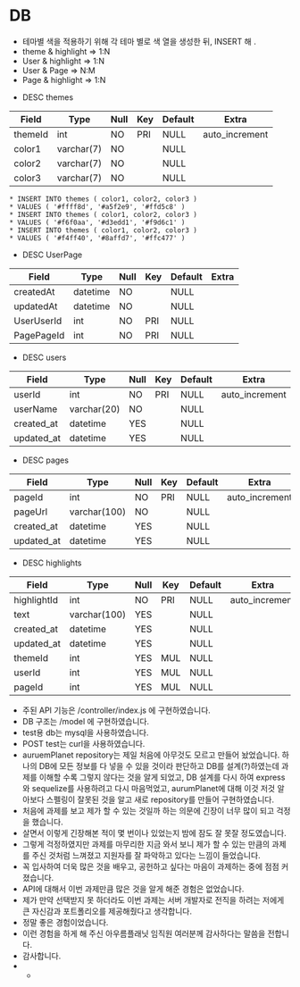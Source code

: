 DB
==

- 테마별 색을 적용하기 위해 각 테마 별로 색 열을 생성한 뒤, INSERT 해 .
- theme & highlight => 1:N
- User & highlight => 1:N
- User & Page => N:M
- Page & highlight => 1:N


* DESC themes

| Field   | Type       | Null | Key | Default | Extra          |
|---------|------------|------|-----|---------|----------------|
| themeId | int        | NO   | PRI | NULL    | auto_increment |
| color1  | varchar(7) | NO   |     | NULL    |                |
| color2  | varchar(7) | NO   |     | NULL    |                |
| color3  | varchar(7) | NO   |     | NULL    |                |


    * INSERT INTO themes ( color1, color2, color3 )
    * VALUES ( '#ffff8d', '#a5f2e9', '#ffd5c8' )
    * INSERT INTO themes ( color1, color2, color3 )
    * VALUES ( '#f6f0aa', '#d3edd1', '#f9d6c1' )
    * INSERT INTO themes ( color1, color2, color3 )
    * VALUES ( '#f4ff40', '#8affd7', '#ffc477' )


* DESC UserPage

| Field      | Type     | Null | Key | Default | Extra |
|------------|----------|------|-----|---------|-------|
| createdAt  | datetime | NO   |     | NULL    |       |
| updatedAt  | datetime | NO   |     | NULL    |       |
| UserUserId | int      | NO   | PRI | NULL    |       |
| PagePageId | int      | NO   | PRI | NULL    |       |


* DESC users

| Field      | Type        | Null | Key | Default | Extra          |
|------------|-------------|------|-----|---------|----------------|
| userId     | int         | NO   | PRI | NULL    | auto_increment |
| userName   | varchar(20) | NO   |     | NULL    |                |
| created_at | datetime    | YES  |     | NULL    |                |
| updated_at | datetime    | YES  |     | NULL    |                |


* DESC pages  

| Field      | Type         | Null | Key | Default | Extra          |
|------------|--------------|------|-----|---------|----------------|
| pageId     | int          | NO   | PRI | NULL    | auto_increment |
| pageUrl    | varchar(100) | NO   |     | NULL    |                |
| created_at | datetime     | YES  |     | NULL    |                |
| updated_at | datetime     | YES  |     | NULL    |                |


* DESC highlights

| Field       | Type         | Null | Key | Default | Extra          |
|-------------|--------------|------|-----|---------|----------------|
| highlightId | int          | NO   | PRI | NULL    | auto_increment |
| text        | varchar(100) | YES  |     | NULL    |                |
| created_at  | datetime     | YES  |     | NULL    |                |
| updated_at  | datetime     | YES  |     | NULL    |                |
| themeId     | int          | YES  | MUL | NULL    |                |
| userId      | int          | YES  | MUL | NULL    |                |
| pageId      | int          | YES  | MUL | NULL    |                |

* 주된 API 기능은 /controller/index.js 에 구현하였습니다.
* DB 구조는 /model 에 구현하였습니다.
* test용 db는 mysql을 사용하였습니다.
* POST test는 curl을 사용하였습니다.
* auruemPlanet repository는 제일 처음에 아무것도 모르고 만들어 놨었습니다. 하나의 DB에 모든 정보를 다 넣을 수 있을 것이라 판단하고 DB를 설계(?)하였는데 과제를 이해할 수록 그렇지 않다는 것을 알게 되었고, DB 설계를 다시 하여 express와 sequelize를 사용하려고 다시 마음먹었고, aurumPlanet에 대해 이것 저것 알아보다 스펠링이 잘못된 것을 알고 새로 repository를 만들어 구현하였습니다.
* 처음에 과제를 보고 제가 할 수 있는 것일까 하는 의문에 긴장이 너무 많이 되고 걱정을 했습니다.
* 살면서 이렇게 긴장해본 적이 몇 번이나 있었는지 밤에 잠도 잘 못잘 정도였습니다.
* 그렇게 걱정하였지만 과제를 마무리한 지금 와서 보니 제가 할 수 있는 만큼의 과제를 주신 것처럼 느껴졌고 지원자를 잘 파악하고 있다는 느낌이 들었습니다.
* 꼭 입사하여 더욱 많은 것을 배우고, 공헌하고 싶다는 마음이 과제하는 중에 점점 커졌습니다.
* API에 대해서 이번 과제만큼 많은 것을 알게 해준 경험은 없었습니다. 
* 제가 만약 선택받지 못 하더라도 이번 과제는 서버 개발자로 전직을 하려는 저에게 큰 자신감과 포트폴리오를 제공해줬다고 생각합니다.
* 정말 좋은 경험이었습니다.
* 이런 경험을 하게 해 주신 아우름플래닛 임직원 여러분께 감사하다는 말씀을 전합니다.
* 감사합니다.
* -
